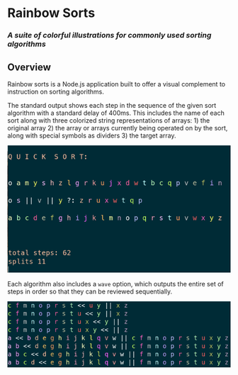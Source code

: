 # Rainbow Sorts

### *A suite of colorful illustrations for commonly used sorting algorithms*

## Overview

Rainbow sorts is a Node.js application built to offer a visual complement to instruction on sorting algorithms.

The standard output shows each step in the sequence of the given sort algorithm with a standard delay of 400ms. This includes the name of each sort along with three colorized string representations of arrays: 1) the original array 2) the array or arrays currently being operated on by the sort, along with special symbols as dividers 3) the target array. 

![Standard View](./assets/standard.png)

Each algorithm also includes a `wave` option, which outputs the entire set of steps in order so that they can be reviewed sequentially.

![Wave View](./assets/wave.png)

